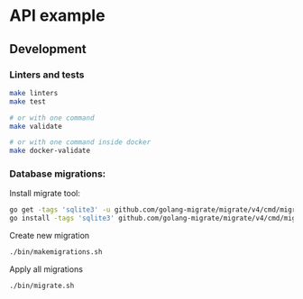 # API example

## Development

### Linters and tests

```sh
make linters
make test

# or with one command
make validate

# or with one command inside docker
make docker-validate
```
### Database migrations:

Install migrate tool:
```sh
go get -tags 'sqlite3' -u github.com/golang-migrate/migrate/v4/cmd/migrate
go install -tags 'sqlite3' github.com/golang-migrate/migrate/v4/cmd/migrate@latest
```

Create new migration
```sh
./bin/makemigrations.sh
```

Apply all migrations
```sh
./bin/migrate.sh
```

